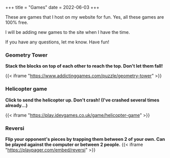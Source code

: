 +++
title = "Games"
date = 2022-06-03
+++

These are games that I host on my website for fun. Yes, all these games are 100% free.

I will be adding new games to the site when I have the time.

If you have any questions, let me know. Have fun!

### Geometry Tower
**Stack the blocks on top of each other to reach the top. Don't let them fall!**

{{< iframe "https://www.addictinggames.com/puzzle/geometry-tower" >}}




### Helicopter game
**Click to send the helicopter up. Don't crash! (I've crashed several times already...)**

{{< iframe "https://play.idevgames.co.uk/game/helicopter-game" >}}




### Reversi
**Flip your opponent's pieces by trapping them between 2 of your own. Can be played against the computer or between 2 people.**
{{< iframe "https://playpager.com/embed/reversi" >}}


